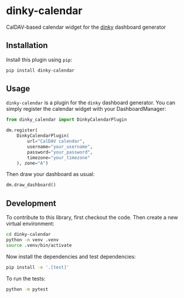# dinky-calendar

CalDAV-based calendar widget for the [dinky](https://github.com/get-dinky/dinky) dashboard generator

## Installation

Install this plugin using `pip`:

```bash
pip install dinky-calendar
```

## Usage

`dinky-calendar` is a plugin for the `dinky` dashboard generator. You can simply register the calendar widget with your DashboardManager:

```python
from dinky_calendar import DinkyCalendarPlugin

dm.register(
    DinkyCalendarPlugin(
        url="CalDAV calendar",
        username="your_username",
        password="your_password",
        timezone="your_timezone"
    ), zone="A")
```

Then draw your dashboard as usual:

```python
dm.draw_dashboard()
```

## Development

To contribute to this library, first checkout the code. Then create a new virtual environment:

```bash
cd dinky-calendar
python -m venv .venv
source .venv/bin/activate
```

Now install the dependencies and test dependencies:

```bash
pip install -e '.[test]'
```

To run the tests:

```bash
python -m pytest
```